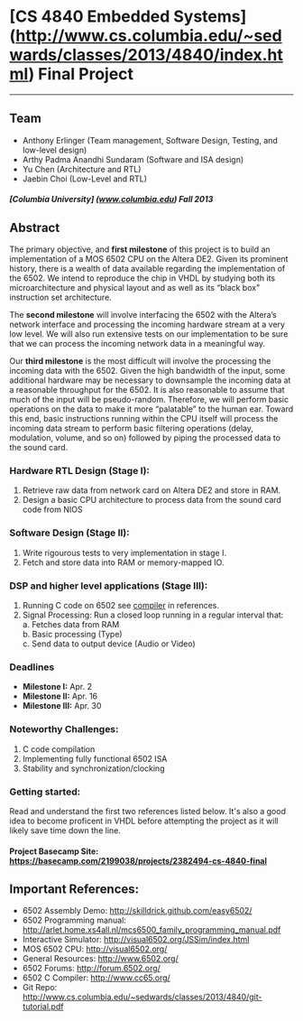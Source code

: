 # [CS 4840 Embedded Systems] (http://www.cs.columbia.edu/~sedwards/classes/2013/4840/index.html) Final Project

---
## Team
* Anthony Erlinger (Team management, Software Design, Testing, and
low-level design)
* Arthy Padma Anandhi Sundaram (Software and ISA design)
* Yu Chen (Architecture and RTL)
* Jaebin Choi (Low-Level and RTL)   

##### [Columbia University] (www.columbia.edu) Fall 2013

## Abstract
The primary objective, and **first milestone** of this project is to build an implementation of a
MOS 6502 CPU on the Altera DE2.  Given its prominent history, there is a
wealth of data available regarding the implementation of the 6502. We
intend to reproduce the chip in VHDL by studying both its
microarchitecture and physical layout and as well as its “black box”
instruction set architecture.  

The **second milestone** will involve interfacing the 6502 with the Altera’s
network interface and processing the incoming hardware stream at a very
low level. We will also run extensive tests on our implementation to be
sure that we can process the incoming network data in a meaningful way.

Our **third milestone** is the most difficult will involve the processing
the incoming data with the 6502. Given the high bandwidth of the input,
some additional hardware may be necessary to downsample the incoming
data at a reasonable throughput for the 6502. It is also reasonable to
assume that much of the input will be pseudo-random. Therefore, we will
perform basic operations on the data to make it more “palatable” to the
human ear. Toward this end, basic instructions running within the CPU
itself will process the incoming data stream to perform basic filtering
operations (delay, modulation, volume, and so on) followed by piping the
processed data to the sound card.


### Hardware RTL Design (Stage I):
1. Retrieve raw data from network card on Altera DE2 and store in RAM.
2. Design a basic CPU architecture to process data from the sound card
code from NIOS

### Software Design (Stage II):
1. Write rigourous tests to very implementation in stage I.
2. Fetch and store data into RAM or memory-mapped IO.


### DSP and higher level applications (Stage III):
1. Running C code on 6502 see [compiler](http://www.cc65.org) in references.
3. Signal Processing: Run a closed loop running in a regular interval that:  
  a. Fetches data from RAM  
  b. Basic processing (Type)  
  c. Send data to output device (Audio or Video)  

### Deadlines
 * **Milestone I:** Apr. 2  
 * **Milestone II:** Apr. 16  
 * **Milestone III:** Apr. 30  
 

### Noteworthy Challenges:
1. C code compilation  
2. Implementing fully functional 6502 ISA  
3. Stability and synchronization/clocking  

### Getting started:
Read and understand the first two references listed below. It's also a
good idea to become proficent in VHDL before attempting the project as
it will likely save time down the line.

#### Project Basecamp Site: https://basecamp.com/2199038/projects/2382494-cs-4840-final

## Important References:
* 6502 Assembly Demo: http://skilldrick.github.com/easy6502/
* 6502 Programming manual: http://arlet.home.xs4all.nl/mcs6500_family_programming_manual.pdf
* Interactive Simulator: http://visual6502.org/JSSim/index.html
* MOS 6502 CPU: http://visual6502.org/
* General Resources: http://www.6502.org/
* 6502 Forums: http://forum.6502.org/
* 6502 C Compiler: http://www.cc65.org/
* Git Repo: http://www.cs.columbia.edu/~sedwards/classes/2013/4840/git-tutorial.pdf
